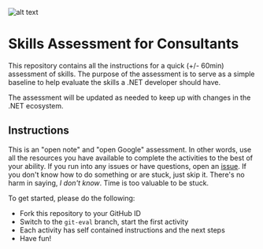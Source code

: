 ![alt text](http://lozanotek.com/images/logo.gif "Created by Lozanotek, Inc.")
# Skills Assessment for Consultants

This repository contains all the instructions for a quick (+/- 60min) assessment of skills. The purpose of the assessment is to serve as a simple baseline to help evaluate the skills a .NET developer should have.

The assessment will be updated as needed to keep up with changes in the .NET ecosystem.

## Instructions
This is an "open note" and "open Google" assessment. In other words, use all the resources you have available to complete the activities to the best of your ability. If you run into any issues or have questions, open an [issue](https://github.com/lozanotek/skills-assessment/issues). If you don't know how to do something or are stuck, just skip it. There's no harm in saying, *I don't know*. Time is too valuable to be stuck.

To get started, please do the following:

* Fork this repository to your GitHub ID
* Switch to the `git-eval` branch, start the first activity
* Each activity has self contained instructions and the next steps
* Have fun!
